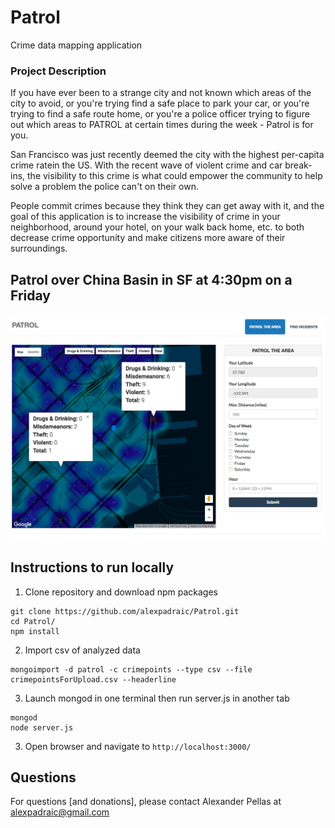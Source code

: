 # Patrol
Crime data mapping application

### Project Description
If you have ever been to a strange city and not known which areas of the city to avoid, or you're trying find a safe place to park your car, or you're trying to find a safe route home, or you're a police officer trying to figure out which areas to PATROL at certain times during the week - Patrol is for you.

San Francisco was just recently deemed the city with the highest per-capita crime ratein the US. With the recent wave of violent crime and car break-ins, the visibility to this crime is what could empower the community to help solve a problem the police can't on their own.

People commit crimes because they think they can get away with it, and the goal of this application is to increase the visibility of crime in your neighborhood, around your hotel, on your walk back home, etc. to both decrease crime opportunity and make citizens more aware of their surroundings.

## Patrol over China Basin in SF at 4:30pm on a Friday

![Image of Patrol over China Basin in SF at 4pm on a Friday](./public/PatrolScreenshot.png)

## Instructions to run locally

1) Clone repository and download npm packages

```
git clone https://github.com/alexpadraic/Patrol.git
cd Patrol/
npm install
```

2)  Import csv of analyzed data

```
mongoimport -d patrol -c crimepoints --type csv --file crimepointsForUpload.csv --headerline
```

3) Launch mongod in one terminal then run server.js in another tab

````
mongod
node server.js
````

3) Open browser and navigate to `http://localhost:3000/`

## Questions

For questions [and donations], please contact Alexander Pellas at alexpadraic@gmail.com